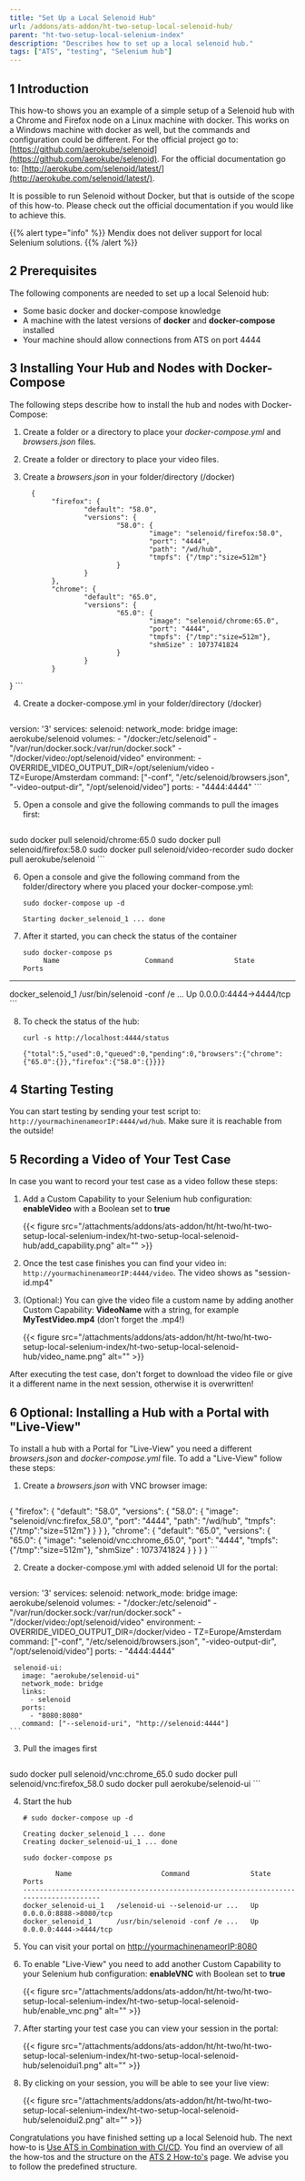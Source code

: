 ```yaml
---
title: "Set Up a Local Selenoid Hub"
url: /addons/ats-addon/ht-two-setup-local-selenoid-hub/
parent: "ht-two-setup-local-selenium-index"
description: "Describes how to set up a local selenoid hub."
tags: ["ATS", "testing", "Selenium hub"]
---
```


## 1 Introduction

This how-to shows you an example of a simple setup of a Selenoid hub with a Chrome and Firefox node on a Linux machine with docker. This works on a Windows machine with docker as well, but the commands and configuration could be different. For the official project go to: [https://github.com/aerokube/selenoid](https://github.com/aerokube/selenoid). For the official documentation go to: [http://aerokube.com/selenoid/latest/](http://aerokube.com/selenoid/latest/).

It is possible to run Selenoid without Docker, but that is outside of the scope of this how-to. Please check out the official documentation if you would like to achieve this.

{{% alert type="info" %}}
 Mendix does not deliver support for local Selenium solutions. 
{{% /alert %}}

## 2 Prerequisites

The following components are needed to set up a local Selenoid hub:

* Some basic docker and docker-compose knowledge
* A machine with the latest versions of **docker** and **docker-compose** installed
* Your machine should allow connections from ATS on port 4444

## 3 Installing Your Hub and Nodes with Docker-Compose

The following steps describe how to install the hub and nodes with Docker-Compose:

1. Create a folder or a directory to place your *docker-compose.yml* and *browsers.json* files.
2. Create a folder or directory to place your video files.
3.  Create a *browsers.json* in your folder/directory (/docker)

	```
      {
           "firefox": {
                   "default": "58.0",
                   "versions": {
                           "58.0": {
                                   "image": "selenoid/firefox:58.0",
                                   "port": "4444",
                                   "path": "/wd/hub",
                                   "tmpfs": {"/tmp":"size=512m"}
                           }
                   }
           },
           "chrome": {
                   "default": "65.0",
                   "versions": {
                           "65.0": {
                                   "image": "selenoid/chrome:65.0",
                                   "port": "4444",
                                   "tmpfs": {"/tmp":"size=512m"},
                                   "shmSize" : 1073741824
                           }
                   }
           }
   }
	```

4.  Create a docker-compose.yml in your folder/directory (/docker)

	```
   version: '3'
   services:
     selenoid:
       network_mode: bridge
       image: aerokube/selenoid
       volumes:
         - "/docker:/etc/selenoid"
         - "/var/run/docker.sock:/var/run/docker.sock"
         - "/docker/video:/opt/selenoid/video"
       environment:
         - OVERRIDE_VIDEO_OUTPUT_DIR=/opt/selenium/video
         - TZ=Europe/Amsterdam
       command: ["-conf", "/etc/selenoid/browsers.json", "-video-output-dir", "/opt/selenoid/video"]
       ports:
         - "4444:4444"
	```

5.  Open a console and give the following commands to pull the images first:

	```
   sudo docker pull selenoid/chrome:65.0
   sudo docker pull selenoid/firefox:58.0
   sudo docker pull selenoid/video-recorder
   sudo docker pull aerokube/selenoid
	```

6.  Open a console and give the following command from the folder/directory where you placed your docker-compose.yml:

	```
	sudo docker-compose up -d
	
	Starting docker_selenoid_1 ... done
	```

7.  After it started, you can check the status of the container

	```
	sudo docker-compose ps
         Name                     Command               State           Ports         
   ---------------------------------------------------------------------
   docker_selenoid_1   /usr/bin/selenoid -conf /e ...   Up      0.0.0.0:4444->4444/tcp
	```

8.  To check the status of the hub:

	```
	curl -s http://localhost:4444/status

	{"total":5,"used":0,"queued":0,"pending":0,"browsers":{"chrome":{"65.0":{}},"firefox":{"58.0":{}}}}
	```

## 4 Starting Testing

You can start testing by sending your test script to: `http://yourmachinenameorIP:4444/wd/hub`.  Make sure it is reachable from the outside!

## 5 Recording a Video of Your Test Case

In case you want to record your test case as a video follow these steps:

1.  Add a Custom Capability to your Selenium hub configuration: **enableVideo** with a Boolean set to **true**

	{{< figure src="/attachments/addons/ats-addon/ht/ht-two/ht-two-setup-local-selenium-index/ht-two-setup-local-selenoid-hub/add_capability.png" alt="" >}}

2. Once the test case finishes you can find your video in: `http://yourmachinenameorIP:4444/video`. The video shows as "session-id.mp4"
3.  (Optional:) You can give the video file a custom name by adding another Custom Capability: **VideoName** with a string, for example **MyTestVideo.mp4** (don't forget the .mp4!)

	{{< figure src="/attachments/addons/ats-addon/ht/ht-two/ht-two-setup-local-selenium-index/ht-two-setup-local-selenoid-hub/video_name.png" alt="" >}}

After executing the test case, don't forget to download the video file or give it a different name in the next session, otherwise it is overwritten!

## 6 Optional: Installing a Hub with a Portal with "Live-View"

To install a hub with a Portal for "Live-View" you need a different *browsers.json* and *docker-compose.yml* file. To add a "Live-View" follow these steps:

1.  Create a *browsers.json* with VNC browser image:

	```
   {
           "firefox": {
                   "default": "58.0",
                   "versions": {
                           "58.0": {
                                   "image": "selenoid/vnc:firefox_58.0",
                                   "port": "4444",
                                   "path": "/wd/hub",
                                   "tmpfs": {"/tmp":"size=512m"}
                           }
                   }
           },
           "chrome": {
                   "default": "65.0",
                   "versions": {
                           "65.0": {
                                   "image": "selenoid/vnc:chrome_65.0",
                                   "port": "4444",
                                   "tmpfs": {"/tmp":"size=512m"},
                                   "shmSize" : 1073741824
                           }
                   }
           }
   }
	```

2.  Create a docker-compose.yml with added selenoid UI for the portal:

	```
   version: '3'
   services:
     selenoid:
       network_mode: bridge
       image: aerokube/selenoid
       volumes:
         - "/docker:/etc/selenoid"
         - "/var/run/docker.sock:/var/run/docker.sock"
         - "/docker/video:/opt/selenoid/video"
       environment:
         - OVERRIDE_VIDEO_OUTPUT_DIR=/docker/video
         - TZ=Europe/Amsterdam
       command: ["-conf", "/etc/selenoid/browsers.json", "-video-output-dir", "/opt/selenoid/video"]
       ports:
         - "4444:4444"

     selenoid-ui:
       image: "aerokube/selenoid-ui"
       network_mode: bridge
       links:
         - selenoid
       ports:
         - "8080:8080"
       command: ["--selenoid-uri", "http://selenoid:4444"]
	```

3.  Pull the images first

	```
   sudo docker pull selenoid/vnc:chrome_65.0
   sudo docker pull selenoid/vnc:firefox_58.0
   sudo docker pull aerokube/selenoid-ui
	```

4.  Start the hub

	```
    # sudo docker-compose up -d

    Creating docker_selenoid_1 ... done
    Creating docker_selenoid-ui_1 ... done

    sudo docker-compose ps

            Name                      Command               State           Ports         
    --------------------------------------------------------------------------------------
    docker_selenoid-ui_1   /selenoid-ui --selenoid-ur ...   Up      0.0.0.0:8888->8080/tcp
    docker_selenoid_1      /usr/bin/selenoid -conf /e ...   Up      0.0.0.0:4444->4444/tcp 
	```

5. You can visit your portal on [http://yourmachinenameorIP:8080](http://localhost:8080)
6.  To enable "Live-View" you need to add another Custom Capability to your Selenium hub configuration: **enableVNC** with Boolean set to **true**

	{{< figure src="/attachments/addons/ats-addon/ht/ht-two/ht-two-setup-local-selenium-index/ht-two-setup-local-selenoid-hub/enable_vnc.png" alt="" >}}

7.  After starting your test case you can view your session in the portal:

	{{< figure src="/attachments/addons/ats-addon/ht/ht-two/ht-two-setup-local-selenium-index/ht-two-setup-local-selenoid-hub/selenoidui1.png" alt="" >}}

8.  By clicking on your session, you will be able to see your live view:

	{{< figure src="/attachments/addons/ats-addon/ht/ht-two/ht-two-setup-local-selenium-index/ht-two-setup-local-selenoid-hub/selenoidui2.png" alt="" >}}

Congratulations you have finished setting up a local Selenoid hub. The next how-to is  [Use ATS in Combination with CI/CD](/addons/ats-addon/ht-two-ats-and-ci-cd/). You find an overview of all the how-tos and the structure on the [ATS 2 How-to's](/addons/ats-addon/ht-two/) page. We advise you to follow the predefined structure.
